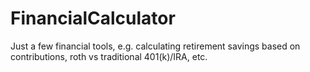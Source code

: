# FinancialCalculator

Just a few financial tools, e.g. calculating retirement savings based on contributions, roth vs traditional 401(k)/IRA, etc.
